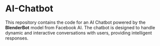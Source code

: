 # AI-Chatbot
This repository contains the code for an AI Chatbot powered by the **BlenderBot** model from Facebook AI. The chatbot is designed to handle dynamic and interactive conversations with users, providing intelligent responses.
